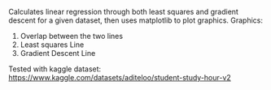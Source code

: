 Calculates linear regression through both least squares and gradient descent for a given dataset, then uses matplotlib to plot graphics.
Graphics:
1. Overlap between the two lines
2. Least squares Line
3. Gradient Descent Line

Tested with kaggle dataset: https://www.kaggle.com/datasets/aditeloo/student-study-hour-v2
